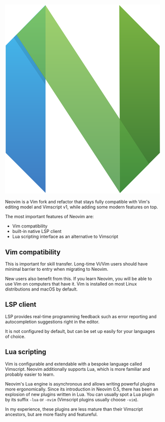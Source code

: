<img class="header-logo" src="/static/neovim.svg"/>

Neovim is a Vim fork and refactor that stays fully compatible with Vim's editing model and Vimscript v1, while adding some modern features on top.

The most important features of Neovim are:
- Vim compatibility
- built-in native LSP client
- Lua scripting interface as an alternative to Vimscript

## Vim compatibility

This is important for skill transfer. Long-time Vi/Vim users should have minimal barrier to entry when migrating to Neovim.

New users also benefit from this. If you learn Neovim, you will be able to use Vim on computers that have it. Vim is installed on most Linux distributions and macOS by default.

## LSP client

LSP provides real-time programming feedback such as error reporting and autocompletion suggestions right in the editor.

It is not configured by default, but can be set up easily for your languages of choice.

## Lua scripting

Vim is configurable and extendable with a bespoke language called Vimscript.
Neovim additionally supports Lua, which is more familiar and probably easier to learn.

Neovim's Lua engine is asynchronous and allows writing powerful plugins more ergonomically.
Since its introduction in Neovim 0.5, there has been an explosion of new plugins written in Lua.
You can usually spot a Lua plugin by its suffix `-lua` or `-nvim` (Vimscript plugins usually choose `-vim`).

In my experience, these plugins are less mature than their Vimscript ancestors, but are more flashy and featureful.
